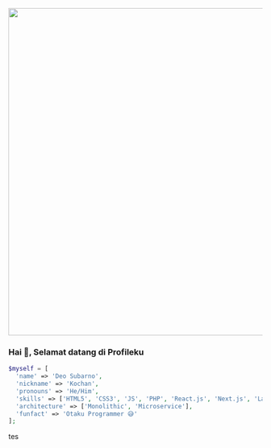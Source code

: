 <p align="center">
  <img src="https://user-images.githubusercontent.com/69864986/212568928-10d27de9-15da-4837-b916-3428bb17adb0.gif" width="650">
</p>

### Hai 👋, Selamat datang di Profileku

```php
$myself = [
  'name' => 'Deo Subarno',
  'nickname' => 'Kochan',
  'pronouns' => 'He/Him',
  'skills' => ['HTML5', 'CSS3', 'JS', 'PHP', 'React.js', 'Next.js', 'Laravel', 'TailwindCSS', 'Bootstrap'],
  'architecture' => ['Monolithic', 'Microservice'],
  'funfact' => 'Otaku Programmer 😅'
];
```
tes
